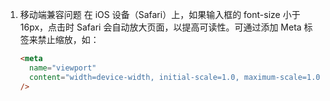1. 移动端兼容问题 在 iOS 设备（Safari）上，如果输入框的 font-size 小于 16px，点击时 Safari 会自动放大页面，以提高可读性。可通过添加 Meta 标签来禁止缩放，如：
   ```html
   <meta
     name="viewport"
     content="width=device-width, initial-scale=1.0, maximum-scale=1.0, user-scalable=no"
   />
   ```

